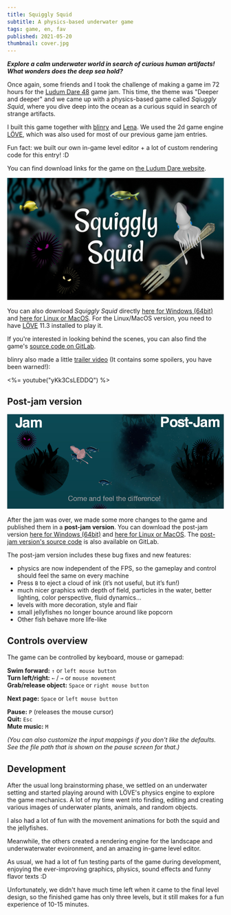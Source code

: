 ```yaml
---
title: Squiggly Squid
subtitle: A physics-based underwater game
tags: game, en, fav
published: 2021-05-20
thumbnail: cover.jpg
---
```


_**Explore a calm underwater world in search of curious human artifacts! What wonders does the deep sea hold?**_

Once again, some friends and I took the challenge of making a game im 72 hours for the [Ludum Dare 48](https://ldjam.com/) game jam. This time, the theme was "Deeper and deeper" and we came up with a physics-based game called *Sqiuggly Squid*, where you dive deep into the ocean as a curious squid in search of strange artifacts.

I built this game together with [blinry](https://blinry.org/) and [Lena](https://twitter.com/lenaschimmel). We used the 2d game engine [LÖVE](https://love2d.org/), which was also used for most of our previous game jam entries.

Fun fact: we built our own in-game level editor + a lot of custom rendering code for this entry! :D

You can find download links for the game on [the Ludum Dare website](https://ldjam.com/events/ludum-dare/48/squiggly-squid).

[![image of some elements from the game](squiggly-squid.png)](https://ldjam.com/events/ludum-dare/48/squiggly-squid)

You can also download *Squiggly Squid* directly [here for Windows (64bit)](https://blinry.gitlab.io/squiggly-squid/downloads/blinry-squiggly-squid-win64.zip) and [here for Linux or MacOS](https://blinry.gitlab.io/squiggly-squid/downloads/blinry-squiggly-squid.love). For the Linux/MacOS version, you need to have [LÖVE](https://love2d.org/) 11.3 installed to play it.

If you're interested in looking behind the scenes, you can also find the game's [source code on GitLab](https://gitlab.com/blinry/squiggly-squid).

blinry also made a little [trailer video](https://www.youtube.com/watch?v=yKk3CsLEDDQ) (It contains some spoilers, you have been warned!):

<%= youtube("yKk3CsLEDDQ") %>

## Post-jam version

![comparison image of the different versions](squiggly-squid-postjam.jpg)

After the jam was over, we made some more changes to the game and published them in a **post-jam version**. You can download the post-jam version [here for Windows (64bit)](https://dielenamaria.gitlab.io/squiggly-squid-post-jam/downloads/dielenamaria-squiggly-squid-post-jam-win64.zip) and [here for Linux or MacOS](https://dielenamaria.gitlab.io/squiggly-squid-post-jam/downloads/dielenamaria-squiggly-squid-post-jam.love). The [post-jam version's source code](https://gitlab.com/dielenamaria/squiggly-squid-post-jam) is also available on GitLab.

The post-jam version includes these bug fixes and new features:

* physics are now independent of the FPS, so the gameplay and control should feel the same on every machine
* Press `B` to eject a cloud of ink (it’s not useful, but it’s fun!)
* much nicer graphics with depth of field, particles in the water, better lighting, color perspective, fluid dynamics…
* levels with more decoration, style and flair
* small jellyfishes no longer bounce around like popcorn
* Other fish behave more life-like

## Controls overview

The game can be controlled by keyboard, mouse or gamepad:

**Swim forward:** `↑` or `left mouse button`  
**Turn left/right:** `←` / `→` or `mouse movement`  
**Grab/release object:** `Space` or `right mouse button`  

**Next page:** `Space` or `left mouse button`  

**Pause:** `P` (releases the mouse cursor)  
**Quit:** `Esc`  
**Mute music:** `M`  

*(You can also customize the input mappings if you don't like the defaults. See the file path that is shown on the pause screen for that.)*

## Development

After the usual long brainstorming phase, we settled on an underwater setting and started playing around with LÖVE's physics engine to explore the game mechanics. A lot of my time went into finding, editing and creating various images of underwater plants, animals, and random objects.

I also had a lot of fun with the movement animations for both the squid and the jellyfishes.

Meanwhile, the others created a rendering engine for the landscape and underwaterwater evoironment, and an amazing in-game level editor.

As usual, we had a lot of fun testing parts of the game during development, enjoying the ever-improving graphics, physics, sound effects and funny flavor texts :D

Unfortunately, we didn't have much time left when it came to the final level design, so the finished game has only three levels, but it still makes for a fun experience of 10-15 minutes.
